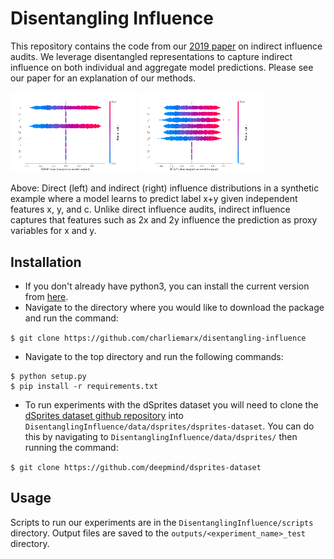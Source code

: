 # Disentangling Influence

This repository contains the code from our [2019 paper](https://arxiv.org/abs/1906.08652) on indirect influence audits. We leverage disentangled representations to capture indirect influence on both individual and aggregate model predictions. Please see our paper for an explanation of our methods.

<img src="DisentanglingInfluence/outputs/figs/direct_influence_distributions.png" width="40%"> <img src="DisentanglingInfluence/outputs/figs/indirect_influence_distributions.png" width="40%">

Above: Direct (left) and indirect (right) influence distributions in a synthetic example where a model learns to predict label x+y given independent features x, y, and c. Unlike direct influence audits, indirect influence captures that features such as 2x and 2y influence the prediction as proxy variables for x and y.

## Installation

* If you don't already have python3, you can install the current version from [here](https://www.python.org/downloads/).
* Navigate to the directory where you would like to download the package and run the command:

`$ git clone https://github.com/charliemarx/disentangling-influence`
* Navigate to the top directory and run the following commands:  
```
$ python setup.py
$ pip install -r requirements.txt
```
* To run experiments with the dSprites dataset you will need to clone the [dSprites dataset github repository](https://github.com/deepmind/dsprites-dataset) into `DisentanglingInfluence/data/dsprites/dsprites-dataset`. You can do this by navigating to `DisentanglingInfluence/data/dsprites/` then running the command:

`$ git clone https://github.com/deepmind/dsprites-dataset`

## Usage

Scripts to run our experiments are in the `DisentanglingInfluence/scripts` directory. Output files are saved to the `outputs/<experiment_name>_test` directory. 

